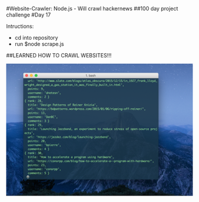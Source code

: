#Website-Crawler: Node.js - Will crawl hackernews
##100 day project challenge
#Day 17

Intructions:
- cd into repository
- run $node scrape.js

##LEARNED HOW TO CRAWL WEBSITES!!!

![screenshot](https://github.com/kennybatista/website-crawler/blob/master/screenshot.png)
